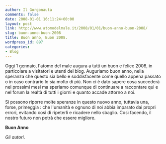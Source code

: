 ```yaml
---
author: Il Gorgonauta
comments: false
date: 2008-01-01 16:11:24+00:00
layout: post
link: http://www.atomodelmale.it/2008/01/01/buon-anno-buon-2008/
slug: buon-anno-buon-2008
title: Buon anno, Buon 2008.
wordpress_id: 897
categories:
- Blog
---
```


Oggi 1 gennaio, l'atomo del male augura a tutti un buon e felice 2008, in particolare a visitatori e utenti del blog. Auguriamo buon anno, nella speranza che questo sia bello e soddisfacente come quello appena passato o in caso contrario lo sia molto di più. Non ci è dato sapere cosa succederà nei prossimi mesi ma speriamo comunque di continuare a raccontare qui e nel forum la realtà di tutti i giorni e quanto accade attorno a noi.

Si possono riporre molte speranze in questo nuovo anno, tuttavia una, forse, primeggia : che l'umanità e ognuno di noi abbia imparato dai propri errori, evitando così di ripeterli e ricadere nello sbaglio. Così facendo, il nostro futuro non potrà che essere migliore.


**Buon Anno**




_Gli autori_. 





